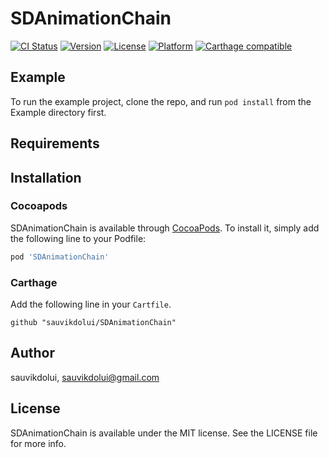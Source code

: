 # SDAnimationChain

[![CI Status](https://img.shields.io/travis/sauvikdolui/SDAnimationChain.svg?style=flat)](https://travis-ci.org/sauvikdolui/SDAnimationChain)
[![Version](https://img.shields.io/cocoapods/v/SDAnimationChain.svg?style=flat)](https://cocoapods.org/pods/SDAnimationChain)
[![License](https://img.shields.io/cocoapods/l/SDAnimationChain.svg?style=flat)](https://cocoapods.org/pods/SDAnimationChain)
[![Platform](https://img.shields.io/cocoapods/p/SDAnimationChain.svg?style=flat)](https://cocoapods.org/pods/SDAnimationChain)
[![Carthage compatible](https://img.shields.io/badge/Carthage-compatible-4BC51D.svg?style=flat)](https://github.com/Carthage/Carthage)

## Example

To run the example project, clone the repo, and run `pod install` from the Example directory first.

## Requirements

## Installation

### Cocoapods
SDAnimationChain is available through [CocoaPods](https://cocoapods.org). To install
it, simply add the following line to your Podfile:

```ruby
pod 'SDAnimationChain'
```

### Carthage
Add the following line in your `Cartfile`.

```
github "sauvikdolui/SDAnimationChain"
```

## Author

sauvikdolui, sauvikdolui@gmail.com

## License

SDAnimationChain is available under the MIT license. See the LICENSE file for more info.

